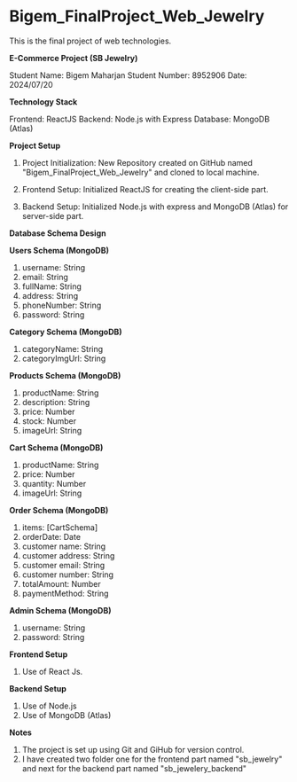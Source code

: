 # Bigem_FinalProject_Web_Jewelry
This is the final project of web technologies. 

**E-Commerce Project (SB Jewelry)**

Student Name: Bigem Maharjan
Student Number: 8952906
Date: 2024/07/20

**Technology Stack**

Frontend: ReactJS
Backend: Node.js with Express
Database: MongoDB (Atlas)

**Project Setup**

1. Project Initialization: New Repository created on GitHub named "Bigem_FinalProject_Web_Jewelry" and cloned to local machine.

2. Frontend Setup: Initialized ReactJS for creating the client-side part.

3. Backend Setup: Initialized Node.js with express and MongoDB (Atlas) for server-side part.

**Database Schema Design**

**Users Schema (MongoDB)**

1. username: String
2. email: String
3. fullName: String
4. address: String
5. phoneNumber: String
6. password: String

**Category Schema (MongoDB)**

1. categoryName: String
2. categoryImgUrl: String

**Products Schema (MongoDB)**

1. productName: String
2. description: String
3. price: Number
4. stock: Number
5. imageUrl: String

**Cart Schema (MongoDB)**

1. productName: String
2. price: Number
3. quantity: Number
4. imageUrl: String

**Order Schema (MongoDB)**

1. items: [CartSchema]
2. orderDate: Date
3. customer name: String
4. customer address: String
5. customer email: String
6. customer number: String
7. totalAmount: Number
8. paymentMethod: String

**Admin Schema (MongoDB)**

1. username: String
2. password: String

**Frontend Setup**

1. Use of React Js.

**Backend Setup**

1. Use of Node.js
2. Use of MongoDB (Atlas)

**Notes**

1. The project is set up using Git and GiHub for version control.
2. I have created two folder one for the frontend part named "sb_jewelry" and next for the backend part named "sb_jewelery_backend"
